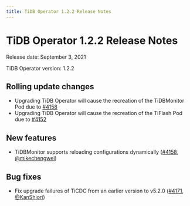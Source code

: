 ```yaml
---
title: TiDB Operator 1.2.2 Release Notes
---
```


# TiDB Operator 1.2.2 Release Notes

Release date: September 3, 2021

TiDB Operator version: 1.2.2

## Rolling update changes

- Upgrading TiDB Operator will cause the recreation of the TiDBMonitor Pod due to [#4158](https://github.com/pingcap/tidb-operator/pull/4158)
- Upgrading TiDB Operator will cause the recreation of the TiFlash Pod due to [#4152](https://github.com/pingcap/tidb-operator/pull/4152)

## New features

- TiDBMonitor supports reloading configurations dynamically ([#4158](https://github.com/pingcap/tidb-operator/pull/4158), [@mikechengwei](https://github.com/mikechengwei))

## Bug fixes

- Fix upgrade failures of TiCDC from an earlier version to v5.2.0 ([#4171](https://github.com/pingcap/tidb-operator/pull/4171), [@KanShiori](https://github.com/KanShiori))
